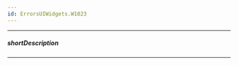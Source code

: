```yaml
---
id: ErrorsUIWidgets.W1023
---
```

---
##### shortDescription
<!-- Description goes here -->

---
<!-- Description goes here -->